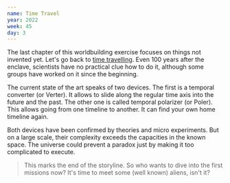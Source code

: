 ```yaml
---
name: Time Travel
year: 2022
week: 45
day: 3
---
```


The last chapter of this worldbuilding exercise focuses on things not invented
yet. Let's go back to [time travelling](/storylines/transspace/05-time). Even
100 years after the enclave, scientists have no practical clue how to do it,
although some groups have worked on it since the beginning.

The current state of the art speaks of two devices. The first is a temporal
converter (or Verter). It allows to slide along the regular time axis into the
future and the past. The other one is called temporal polarizer (or Poler). This
allows going from one timeline to another. It can find your own home timeline
again.

Both devices have been confirmed by theories and micro experiments. But on a
large scale, their complexity exceeds the capacities in the known space. The
universe could prevent a paradox just by making it too complicated to execute.

> This marks the end of the storyline. So who wants to dive into the first
> missions now? It's time to meet some (well known) aliens, isn't it?
